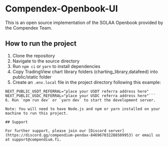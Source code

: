 # Compendex-Openbook-UI

This is an open source implementation of the SOLAA Openbook provided by the Compendex Team.

## How to run the project

1. Clone the repository
2. Navigate to the source directory
3. Run `npm ci` or `yarn` to install dependencies
4. Copy TradingView chart library folders (charting_library,datafeed) into public/static folder
5. Create an `.env.local` file in the project directory following this example:

````NEXT_PUBLIC_SOLANA_RPC_ENDPOINT="place your solana rpc here "
NEXT_PUBLIC_USDT_REFERRAL="place your USDT referra address here"
NEXT_PUBLIC_USDC_REFERRAL="place your USDC referra address here"```
6. Run `npm run dev` or `yarn dev` to start the development server.

Note: You will need to have Node.js and npm or yarn installed on your machine to run this project.

## Support

For further support, please join our [Discord server](https://discord.gg/compendium-pendax-846967032288509953) or email us at support@compendium.fi.

